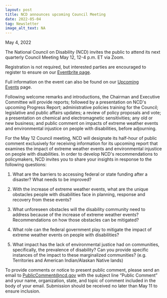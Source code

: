 ```yaml
---
layout: post
title: NCD announces upcoming Council Meeting
date: 2022-05-04
tag: Newsletter
image_alt_text: NA
---
```

<!--StartFragment-->

May 4, 2022

The National Council on Disability (NCD) invites the public to attend its next quarterly Council Meeting May 12, 12-4 p.m. ET via Zoom.

Registration is not required, but interested parties are encouraged to register to ensure on our [Eventbrite page](https://www.eventbrite.com/e/ncd-quarterly-meeting-may-12-2022-tickets-333367329657).

Full information on the event can also be found on our [Upcoming Events](https://ncd.gov/events/2022/upcoming-council-meeting) page.

Following welcome remarks and introductions, the Chairman and Executive Committee will provide reports; followed by a presentation on NCD's upcoming Progress Report; administrative policies training for the Council; legislative and public affairs updates; a review of policy proposals and vote; a presentation on chemical and electromagnetic sensitivities; any old or new business; and public comment on impacts of extreme weather events and environmental injustice on people with disabilities, before adjourning.

For the May 12 Council meeting, NCD will designate its half-hour of public comment exclusively for receiving information for its upcoming report that examines the impact of extreme weather events and environmental injustice on people with disabilities. In order to develop NCD's recommendations to policymakers, NCD invites you to share your insights in response to the following questions:

1. What are the barriers to accessing federal or state funding after a disaster? What needs to be improved?

2. With the increase of extreme weather events, what are the unique obstacles people with disabilities face in planning, response and recovery from these events?

3. What unforeseen obstacles will the disability community need to address because of the increase of extreme weather events? Recommendations on how those obstacles can be mitigated?

4. What role can the federal government play to mitigate the impact of extreme weather events on people with disabilities?

5. What impact has the lack of environmental justice had on communities, specifically, the prevalence of disability? Can you provide specific instances of the impact to these marginalized communities? (e.g. Territories and American Indian/Alaskan Native lands)

To provide comments or notice to present public comment, please send an email to [PublicComment@ncd.gov](mailto:PublicComment@ncd.gov) with the subject line “Public Comment” and your name, organization, state, and topic of comment included in the body of your email. Submission should be received no later than May 11 to ensure inclusion.

<!--EndFragment-->
